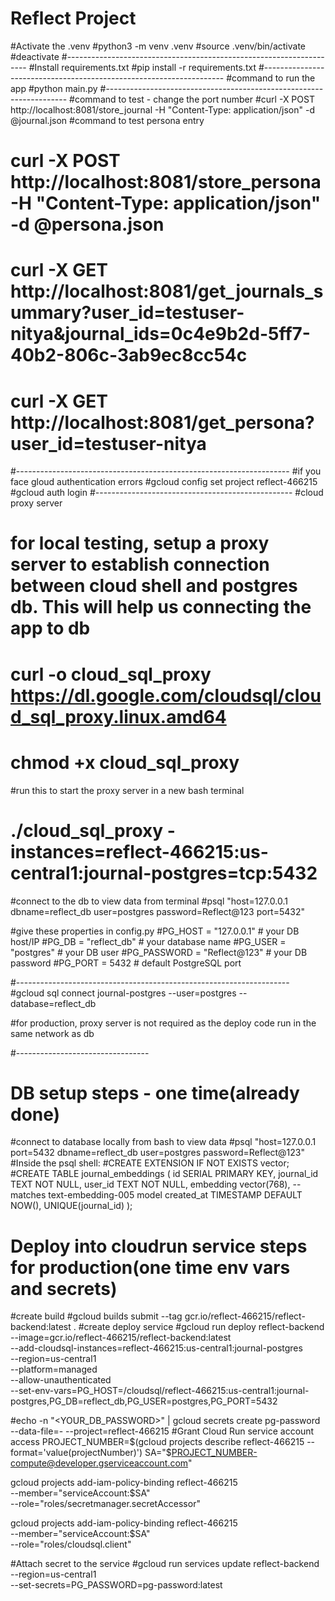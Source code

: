 # Reflect Project
#Activate the .venv
#python3 -m venv .venv
#source .venv/bin/activate
#deactivate
#--------------------------------------------------------------------
#Install requirements.txt
#pip install -r requirements.txt
#--------------------------------------------------------------------
#command to run the app
#python main.py
#--------------------------------------------------------------------
#command to test - change the port number
#curl -X POST http://localhost:8081/store_journal -H "Content-Type: application/json" -d @journal.json
#command to test persona entry
# curl -X POST http://localhost:8081/store_persona -H "Content-Type: application/json" -d @persona.json
# curl -X GET http://localhost:8081/get_journals_summary?user_id=testuser-nitya&journal_ids=0c4e9b2d-5ff7-40b2-806c-3ab9ec8cc54c
# curl -X GET http://localhost:8081/get_persona?user_id=testuser-nitya
#--------------------------------------------------------------------
#if you face gloud authentication errors
#gcloud config set project reflect-466215
#gcloud auth login
#-------------------------------------------------
#cloud proxy server

# for local testing, setup a proxy server to establish connection between cloud shell and postgres db. This will help us connecting the app to db
# curl -o cloud_sql_proxy https://dl.google.com/cloudsql/cloud_sql_proxy.linux.amd64
# chmod +x cloud_sql_proxy

#run this to start the proxy server in a new bash terminal
# ./cloud_sql_proxy -instances=reflect-466215:us-central1:journal-postgres=tcp:5432

#connect to the db to view data from terminal
#psql "host=127.0.0.1 dbname=reflect_db user=postgres password=Reflect@123 port=5432"

#give these properties in config.py
#PG_HOST = "127.0.0.1"       # your DB host/IP
#PG_DB = "reflect_db"           # your database name
#PG_USER = "postgres"       # your DB user
#PG_PASSWORD = "Reflect@123"  # your DB password
#PG_PORT = 5432                 # default PostgreSQL port

#--------------------------------------------------------------------
#gcloud sql connect journal-postgres --user=postgres --database=reflect_db

#for production, proxy server is not required as the deploy code run in the same network as db

#---------------------------------
# DB setup steps - one time(already done)
#connect to database locally from bash to view data
#psql "host=127.0.0.1 port=5432 dbname=reflect_db user=postgres password=Reflect@123"
#Inside the psql shell:
#CREATE EXTENSION IF NOT EXISTS vector;
#CREATE TABLE journal_embeddings (
    id SERIAL PRIMARY KEY,
    journal_id TEXT NOT NULL,
    user_id TEXT NOT NULL,
    embedding vector(768),  -- matches text-embedding-005 model
    created_at TIMESTAMP DEFAULT NOW(),
    UNIQUE(journal_id)
);

# Deploy into cloudrun service steps for production(one time env vars and secrets)
#create build
#gcloud builds submit --tag gcr.io/reflect-466215/reflect-backend:latest .
#create deploy service
#gcloud run deploy reflect-backend \
  --image=gcr.io/reflect-466215/reflect-backend:latest \
  --add-cloudsql-instances=reflect-466215:us-central1:journal-postgres \
  --region=us-central1 \
  --platform=managed \
  --allow-unauthenticated \
  --set-env-vars=PG_HOST=/cloudsql/reflect-466215:us-central1:journal-postgres,PG_DB=reflect_db,PG_USER=postgres,PG_PORT=5432

#echo -n "<YOUR_DB_PASSWORD>" | gcloud secrets create pg-password --data-file=- --project=reflect-466215
#Grant Cloud Run service account access
PROJECT_NUMBER=$(gcloud projects describe reflect-466215 --format='value(projectNumber)')
SA="$PROJECT_NUMBER-compute@developer.gserviceaccount.com"

gcloud projects add-iam-policy-binding reflect-466215 \
  --member="serviceAccount:$SA" \
  --role="roles/secretmanager.secretAccessor"

gcloud projects add-iam-policy-binding reflect-466215 \
  --member="serviceAccount:$SA" \
  --role="roles/cloudsql.client"

#Attach secret to the service
#gcloud run services update reflect-backend \
  --region=us-central1 \
  --set-secrets=PG_PASSWORD=pg-password:latest
